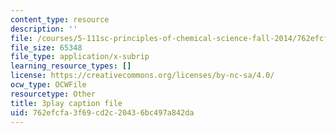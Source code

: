 ```yaml
---
content_type: resource
description: ''
file: /courses/5-111sc-principles-of-chemical-science-fall-2014/762efcfa3f69cd2c20436bc497a842da_B7iFcW8USjQ.srt
file_size: 65348
file_type: application/x-subrip
learning_resource_types: []
license: https://creativecommons.org/licenses/by-nc-sa/4.0/
ocw_type: OCWFile
resourcetype: Other
title: 3play caption file
uid: 762efcfa-3f69-cd2c-2043-6bc497a842da
---
```

